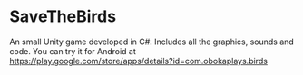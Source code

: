# SaveTheBirds
An small Unity game developed in C#. 
Includes all the graphics, sounds and code.
You can try it for Android at https://play.google.com/store/apps/details?id=com.obokaplays.birds
